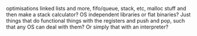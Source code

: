 optimisations
linked lists and more, fifo/queue, stack, etc, malloc stuff
and then make a stack calculator?
OS independent libraries or flat binaries? Just things that do functional things with the registers and push and pop, such that any OS can deal with them?
Or simply that with an interpreter?